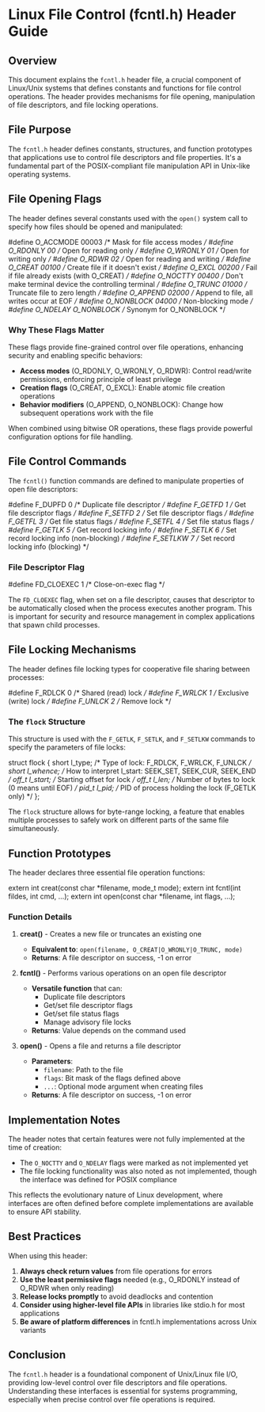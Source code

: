 # Linux File Control (fcntl.h) Header Guide

## Overview

This document explains the `fcntl.h` header file, a crucial component of Linux/Unix systems that defines constants and functions for file control operations. The header provides mechanisms for file opening, manipulation of file descriptors, and file locking operations.

## File Purpose

The `fcntl.h` header defines constants, structures, and function prototypes that applications use to control file descriptors and file properties. It's a fundamental part of the POSIX-compliant file manipulation API in Unix-like operating systems.

## File Opening Flags

The header defines several constants used with the `open()` system call to specify how files should be opened and manipulated:


#define O_ACCMODE   00003    /* Mask for file access modes */
#define O_RDONLY       00    /* Open for reading only */
#define O_WRONLY       01    /* Open for writing only */
#define O_RDWR         02    /* Open for reading and writing */
#define O_CREAT      00100   /* Create file if it doesn't exist */
#define O_EXCL       00200   /* Fail if file already exists (with O_CREAT) */
#define O_NOCTTY     00400   /* Don't make terminal device the controlling terminal */
#define O_TRUNC      01000   /* Truncate file to zero length */
#define O_APPEND     02000   /* Append to file, all writes occur at EOF */
#define O_NONBLOCK   04000   /* Non-blocking mode */
#define O_NDELAY     O_NONBLOCK  /* Synonym for O_NONBLOCK */


### Why These Flags Matter

These flags provide fine-grained control over file operations, enhancing security and enabling specific behaviors:

- **Access modes** (O_RDONLY, O_WRONLY, O_RDWR): Control read/write permissions, enforcing principle of least privilege
- **Creation flags** (O_CREAT, O_EXCL): Enable atomic file creation operations
- **Behavior modifiers** (O_APPEND, O_NONBLOCK): Change how subsequent operations work with the file

When combined using bitwise OR operations, these flags provide powerful configuration options for file handling.

## File Control Commands

The `fcntl()` function commands are defined to manipulate properties of open file descriptors:


#define F_DUPFD     0    /* Duplicate file descriptor */
#define F_GETFD     1    /* Get file descriptor flags */
#define F_SETFD     2    /* Set file descriptor flags */
#define F_GETFL     3    /* Get file status flags */
#define F_SETFL     4    /* Set file status flags */
#define F_GETLK     5    /* Get record locking info */
#define F_SETLK     6    /* Set record locking info (non-blocking) */
#define F_SETLKW    7    /* Set record locking info (blocking) */


### File Descriptor Flag


#define FD_CLOEXEC  1    /* Close-on-exec flag */


The `FD_CLOEXEC` flag, when set on a file descriptor, causes that descriptor to be automatically closed when the process executes another program. This is important for security and resource management in complex applications that spawn child processes.

## File Locking Mechanisms

The header defines file locking types for cooperative file sharing between processes:


#define F_RDLCK     0    /* Shared (read) lock */
#define F_WRLCK     1    /* Exclusive (write) lock */
#define F_UNLCK     2    /* Remove lock */


### The `flock` Structure

This structure is used with the `F_GETLK`, `F_SETLK`, and `F_SETLKW` commands to specify the parameters of file locks:


struct flock {
    short l_type;      /* Type of lock: F_RDLCK, F_WRLCK, F_UNLCK */
    short l_whence;    /* How to interpret l_start: SEEK_SET, SEEK_CUR, SEEK_END */
    off_t l_start;     /* Starting offset for lock */
    off_t l_len;       /* Number of bytes to lock (0 means until EOF) */
    pid_t l_pid;       /* PID of process holding the lock (F_GETLK only) */
};


The `flock` structure allows for byte-range locking, a feature that enables multiple processes to safely work on different parts of the same file simultaneously.

## Function Prototypes

The header declares three essential file operation functions:


extern int creat(const char *filename, mode_t mode);
extern int fcntl(int fildes, int cmd, ...);
extern int open(const char *filename, int flags, ...);


### Function Details

1. **creat()** - Creates a new file or truncates an existing one
   - **Equivalent to**: `open(filename, O_CREAT|O_WRONLY|O_TRUNC, mode)`
   - **Returns**: A file descriptor on success, -1 on error

2. **fcntl()** - Performs various operations on an open file descriptor
   - **Versatile function** that can:
     - Duplicate file descriptors
     - Get/set file descriptor flags
     - Get/set file status flags
     - Manage advisory file locks
   - **Returns**: Value depends on the command used

3. **open()** - Opens a file and returns a file descriptor
   - **Parameters**:
     - `filename`: Path to the file
     - `flags`: Bit mask of the flags defined above
     - `...`: Optional mode argument when creating files
   - **Returns**: A file descriptor on success, -1 on error

## Implementation Notes

The header notes that certain features were not fully implemented at the time of creation:

- The `O_NOCTTY` and `O_NDELAY` flags were marked as not implemented yet
- The file locking functionality was also noted as not implemented, though the interface was defined for POSIX compliance

This reflects the evolutionary nature of Linux development, where interfaces are often defined before complete implementations are available to ensure API stability.

## Best Practices

When using this header:

1. **Always check return values** from file operations for errors
2. **Use the least permissive flags** needed (e.g., O_RDONLY instead of O_RDWR when only reading)
3. **Release locks promptly** to avoid deadlocks and contention
4. **Consider using higher-level file APIs** in libraries like stdio.h for most applications
5. **Be aware of platform differences** in fcntl.h implementations across Unix variants

## Conclusion

The `fcntl.h` header is a foundational component of Unix/Linux file I/O, providing low-level control over file descriptors and file operations. Understanding these interfaces is essential for systems programming, especially when precise control over file operations is required.

